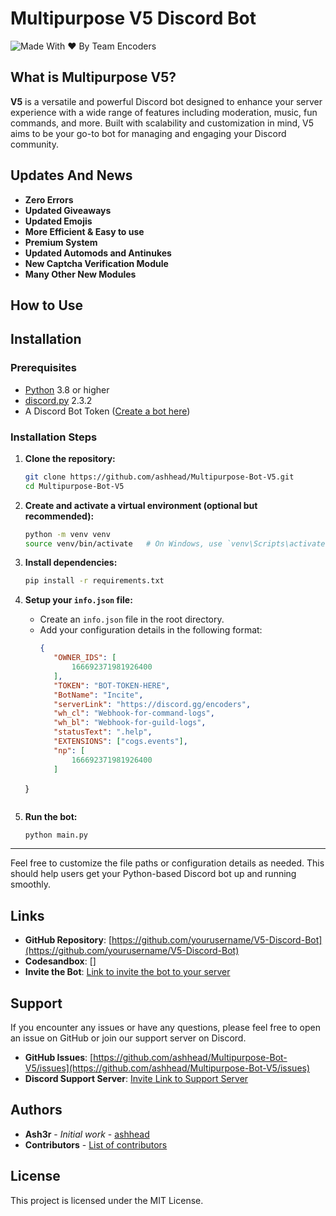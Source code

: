 # Multipurpose V5 Discord Bot

![Made With ♥ By Team Encoders](https://imgur.com/6CejBZ9)

## What is Multipurpose V5?

**V5** is a versatile and powerful Discord bot designed to enhance your server experience with a wide range of features including moderation, music, fun commands, and more. Built with scalability and customization in mind, V5 aims to be your go-to bot for managing and engaging your Discord community.

## Updates And News

- **Zero Errors**
- **Updated Giveaways**
- **Updated Emojis**
- **More Efficient & Easy to use**
- **Premium System**
- **Updated Automods and Antinukes**
- **New Captcha Verification Module**
- **Many Other New Modules**

## How to Use

## Installation

### Prerequisites

- [Python](https://www.python.org/) 3.8 or higher
- [discord.py](https://pypi.org/project/discord.py/) 2.3.2
- A Discord Bot Token ([Create a bot here](https://discord.com/developers/applications))

### Installation Steps

1. **Clone the repository:**
   ```sh
   git clone https://github.com/ashhead/Multipurpose-Bot-V5.git
   cd Multipurpose-Bot-V5
   ```

2. **Create and activate a virtual environment (optional but recommended):**
   ```sh
   python -m venv venv
   source venv/bin/activate   # On Windows, use `venv\Scripts\activate`
   ```

3. **Install dependencies:**
   ```sh
   pip install -r requirements.txt
   ```

4. **Setup your `info.json` file:**
   - Create an `info.json` file in the root directory.
   - Add your configuration details in the following format:
     ```json
     {
        "OWNER_IDS": [
            166692371981926400
        ],
        "TOKEN": "BOT-TOKEN-HERE",
        "BotName": "Incite",
        "serverLink": "https://discord.gg/encoders",
        "wh_cl": "Webhook-for-command-logs",
        "wh_bl": "Webhook-for-guild-logs",
        "statusText": ".help",
        "EXTENSIONS": ["cogs.events"],
        "np": [
            166692371981926400
        ]
    }
     ```

5. **Run the bot:**
   ```sh
   python main.py
   ```

---

Feel free to customize the file paths or configuration details as needed. This should help users get your Python-based Discord bot up and running smoothly.


## Links

- **GitHub Repository**: [https://github.com/yourusername/V5-Discord-Bot](https://github.com/yourusername/V5-Discord-Bot)
- **Codesandbox**: []
- **Invite the Bot**: [Link to invite the bot to your server](https://discord.com/oauth2/authorize?client_id=1071808240981127258)

## Support

If you encounter any issues or have any questions, please feel free to open an issue on GitHub or join our support server on Discord.

- **GitHub Issues**: [https://github.com/ashhead/Multipurpose-Bot-V5/issues](https://github.com/ashhead/Multipurpose-Bot-V5/issues)
- **Discord Support Server**: [Invite Link to Support Server](https://discord.gg/encoders)

## Authors

- **Ash3r** - *Initial work* - [ashhead](https://github.com/ashhead)
- **Contributors** - [List of contributors](https://github.com/ashhead/Multipurpose-Bot-V5/graphs/contributors)

## License

This project is licensed under the MIT License.
